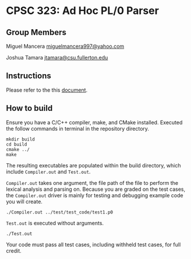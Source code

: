# CPSC 323: Ad Hoc PL/0 Parser

## Group Members

Miguel Mancera miguelmancera997@yahoo.com

Joshua Tamara jtamara@csu.fullerton.edu

## Instructions

Please refer to the this [document](https://docs.google.com/document/d/1KFDDcofkGmQhKwELfRZvNcWfIdbz2B-TtWw1dDEwkyY/edit?usp=sharing).

## How to build

Ensure you have a C/C++ compiler, make, and CMake installed. Executed the follow commands in terminal in the repository directory.

```
mkdir build
cd build
cmake ../
make
```

The resulting executables are populated within the build directory, which include `Compiler.out` and `Test.out`.

`Compiler.out` takes one argument, the file path of the file to perform the lexical analysis and parsing on. Because you are graded on the test cases, the `Compiler.out` driver is mainly for testing and debugging example code you will create.

```
./Compiler.out ../test/test_code/test1.p0
```

`Test.out` is executed without arguments.

```
./Test.out
```

Your code must pass all test cases, including withheld test cases, for full credit.
